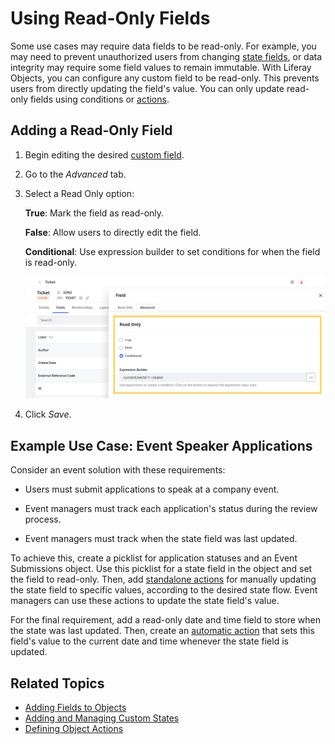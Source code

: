 # Using Read-Only Fields

Some use cases may require data fields to be read-only. For example, you may need to prevent unauthorized users from changing [state fields](./adding-and-managing-custom-states.md), or data integrity may require some field values to remain immutable. With Liferay Objects, you can configure any custom field to be read-only. This prevents users from directly updating the field's value. You can only update read-only fields using conditions or [actions](../actions.md).

## Adding a Read-Only Field

1. Begin editing the desired [custom field](./adding-fields-to-objects.md).

1. Go to the *Advanced* tab.

1. Select a Read Only option:

   **True**: Mark the field as read-only.

   **False**: Allow users to directly edit the field.

   **Conditional**: Use expression builder to set conditions for when the field is read-only.

   ![Select a Read Only option: true, false, or conditional.](./using-read-only-fields/images/01.png)

1. Click *Save*.

## Example Use Case: Event Speaker Applications

Consider an event solution with these requirements:

* Users must submit applications to speak at a company event.

* Event managers must track each application's status during the review process.

* Event managers must track when the state field was last updated.

To achieve this, create a picklist for application statuses and an Event Submissions object. Use this picklist for a state field in the object and set the field to read-only. Then, add [standalone actions](../actions/using-manual-actions.md) for manually updating the state field to specific values, according to the desired state flow. Event managers can use these actions to update the state field's value.

For the final requirement, add a read-only date and time field to store when the state was last updated. Then, create an [automatic action](../actions/defining-object-actions.md) that sets this field's value to the current date and time whenever the state field is updated.

## Related Topics

* [Adding Fields to Objects](./adding-fields-to-objects.md)
* [Adding and Managing Custom States](./adding-and-managing-custom-states.md)
* [Defining Object Actions](../actions/defining-object-actions.md)
